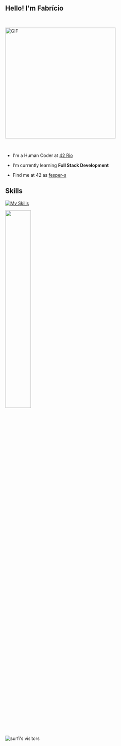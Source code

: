 ## Hello! I'm Fabrício

<br><div>
    <img width="350" alt="GIF" align="center" src="https://media4.giphy.com/media/v1.Y2lkPTc5MGI3NjExNDRybW9pcXllbHB1dTduanh3dHk4NHZtejh2ajRlZnBqN3Z2dDU3MSZlcD12MV9pbnRlcm5hbF9naWZfYnlfaWQmY3Q9Zw/13sK2LHnXFx5za/giphy.webp">
</div><br>

- I'm a Human Coder at [42 Rio](https://42.rio/)

- I’m currently learning **Full Stack Development**

- Find me at 42 as [fesper-s](https://profile.intra.42.fr/users/fesper-s)

## Skills
[![My Skills](https://skillicons.dev/icons?i=js,react,nodejs,nextjs,python,docker,aws)](https://skillicons.dev)
<br>
 <div  style="margin-bottom:100px">
   <img align="center" width="40%" src="https://github-readme-stats.vercel.app/api/top-langs/?username=fesper-s&layout=compact&show_icons=true&count_private=true&theme=regular&include_all_commits=true" />
 </div>

## 
<img alt="surfi's visitors" src="https://komarev.com/ghpvc/?username=fesper-s&color=blue&style=flat&label=visitors" />

